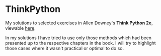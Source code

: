 # ThinkPython
My solutions to selected exercises in Allen Downey's <b>Think Python 2e</b>, viewable [here](https://greenteapress.com/wp/think-python-2e/).

In my solutions I have tried to use only those methods which had been presented up to the respective chapters in the book.  I will try to highlight those cases where it wasn't practical or optimal to do so.
